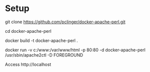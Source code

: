 # Setup

git clone https://github.com/pclinger/docker-apache-perl.git

cd docker-apache-perl

docker build -t docker-apache-perl .

docker run -v c:/www:/var/www/html -p 80:80 -d docker-apache-perl /usr/sbin/apache2ctl -D FOREGROUND

Access http://localhost
